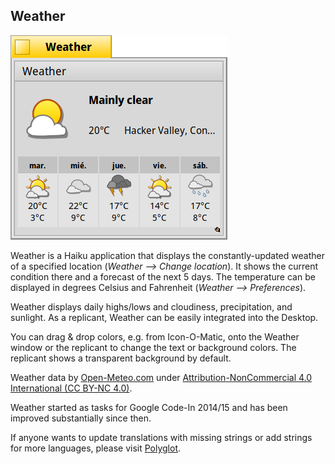 Weather
------------

![Weather screenshot](Weather.png "Weather")

Weather is a Haiku application that displays the constantly-updated weather of a specified location (*Weather --> Change location*). It shows the current condition there and a forecast of the next 5 days.
The temperature can be displayed in degrees Celsius and Fahrenheit (*Weather --> Preferences*).

Weather displays daily highs/lows and cloudiness, precipitation, and sunlight. As a replicant, Weather can be easily integrated into the Desktop.

You can drag & drop colors, e.g. from Icon-O-Matic, onto the Weather window or the replicant to change the text or background colors. The replicant shows a transparent background by default.

Weather data by [Open-Meteo.com](https://open-meteo.com/) under [Attribution-NonCommercial 4.0 International (CC BY-NC 4.0)](https://creativecommons.org/licenses/by-nc/4.0/).

Weather started as tasks for Google Code-In 2014/15 and has been improved substantially since then.

If anyone wants to update translations with missing strings or add strings for more languages, please visit [Polyglot](https://i18n.kacperkasper.pl/).
